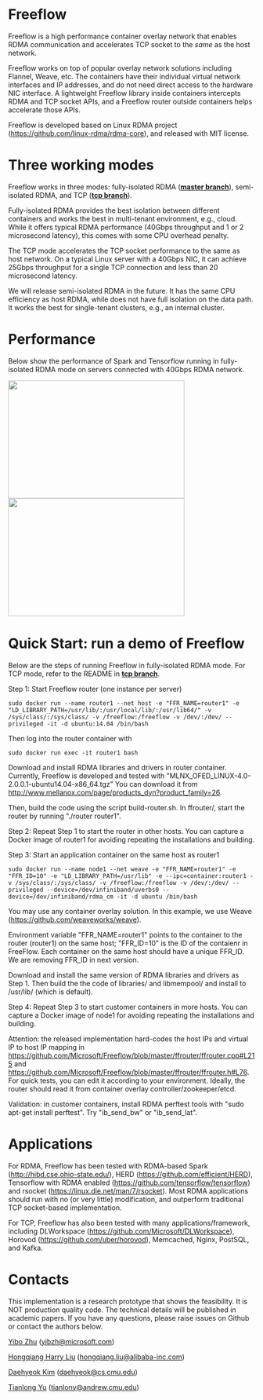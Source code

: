 
# Freeflow #

Freeflow is a high performance container overlay network that enables RDMA communication and accelerates TCP socket to the *same* as the host network. 

Freeflow works on top of popular overlay network solutions including Flannel, Weave, etc. The containers have their individual virtual network interfaces and IP addresses, and do not need direct access to the hardware NIC interface. A lightweight Freeflow library inside containers intercepts RDMA and TCP socket APIs, and a Freeflow router outside containers helps accelerate those APIs. 

Freeflow is developed based on Linux RDMA project (https://github.com/linux-rdma/rdma-core), and released with MIT license.

# Three working modes #

Freeflow works in three modes: fully-isolated RDMA ([**master branch**](https://github.com/Microsoft/Freeflow/tree/master)), semi-isolated RDMA, and TCP ([**tcp branch**](https://github.com/Microsoft/Freeflow/tree/tcp)).

Fully-isolated RDMA provides the best isolation between different containers and works the best in multi-tenant environment, e.g., cloud. While it offers typical RDMA performance (40Gbps throughput and 1 or 2 microsecond latency), this comes with some CPU overhead penalty.

The TCP mode accelerates the TCP socket performance to the same as host network. On a typical Linux server with a 40Gbps NIC, it can achieve 25Gbps throughput for a single TCP connection and less than 20 microsecond latency.

We will release semi-isolated RDMA in the future. It has the same CPU efficiency as host RDMA, while does not have full isolation on the data path. It works the best for single-tenant clusters, e.g., an internal cluster.

# Performance #

Below show the performance of Spark and Tensorflow running in fully-isolated RDMA mode on servers connected with 40Gbps RDMA network.

<img src="/images/spark_perf.png" width="360" height="240"><img src="/images/tensorflow_image.png" width="360" height="240">

# Quick Start: run a demo of Freeflow #

Below are the steps of running Freeflow in fully-isolated RDMA mode. For TCP mode, refer to the README in [**tcp branch**](https://github.com/Microsoft/Freeflow/tree/tcp).

Step 1: Start Freeflow router (one instance per server)
```
sudo docker run --name router1 --net host -e "FFR_NAME=router1" -e "LD_LIBRARY_PATH=/usr/lib/:/usr/local/lib/:/usr/lib64/" -v /sys/class/:/sys/class/ -v /freeflow:/freeflow -v /dev/:/dev/ --privileged -it -d ubuntu:14.04 /bin/bash
```

Then log into the router container with
```
sudo docker run exec -it router1 bash
```

Download and install RDMA libraries and drivers in router container.
Currently, Freeflow is developed and tested with "MLNX_OFED_LINUX-4.0-2.0.0.1-ubuntu14.04-x86_64.tgz"
You can download it from http://www.mellanox.com/page/products_dyn?product_family=26.

Then, build the code using the script build-router.sh. In ffrouter/, start the router by running "./router router1".

Step 2: Repeat Step 1 to start the router in other hosts. You can capture a Docker image of router1 for avoiding repeating the installations and building.

Step 3: Start an application container on the same host as router1
```
sudo docker run --name node1 --net weave -e "FFR_NAME=router1" -e "FFR_ID=10" -e "LD_LIBRARY_PATH=/usr/lib" -e --ipc=container:router1 -v /sys/class/:/sys/class/ -v /freeflow:/freeflow -v /dev/:/dev/ --privileged --device=/dev/infiniband/uverbs0 --device=/dev/infiniband/rdma_cm -it -d ubuntu /bin/bash
```

You may use any container overlay solution. In this example, we use Weave (https://github.com/weaveworks/weave).

Environment variable "FFR_NAME=router1" points to the container to the router (router1) on the same host; "FFR_ID=10" is the ID of the contaienr in FreeFlow. Each container on the same host should have a unique FFR_ID. We are removing FFR_ID in next version. 

Download and install the same version of RDMA libraries and drivers as Step 1. Then build the the code of libraries/ and libmempool/ and install to /usr/lib/ (which is default).

Step 4: Repeat Step 3 to start customer containers in more hosts. You can capture a Docker image of node1 for avoiding repeating the installations and building.

Attention: the released implementation hard-codes the host IPs and virtual IP to host IP mapping in https://github.com/Microsoft/Freeflow/blob/master/ffrouter/ffrouter.cpp#L215 and https://github.com/Microsoft/Freeflow/blob/master/ffrouter/ffrouter.h#L76. For quick tests, you can edit it according to your environment. Ideally, the router should read it from container overlay controller/zookeeper/etcd.

Validation: in customer containers, install RDMA perftest tools with "sudo apt-get install perftest". Try "ib_send_bw" or "ib_send_lat".

# Applications #

For RDMA, Freeflow has been tested with RDMA-based Spark (http://hibd.cse.ohio-state.edu/), HERD (https://github.com/efficient/HERD), Tensorflow with RDMA enabled (https://github.com/tensorflow/tensorflow) and rsocket (https://linux.die.net/man/7/rsocket). Most RDMA applications should run with no (or very little) modification, and outperform traditional TCP socket-based implementation.

For TCP, Freeflow has also been tested with many applications/framework, including DLWorkspace (https://github.com/Microsoft/DLWorkspace), Horovod (https://github.com/uber/horovod), Memcached, Nginx, PostSQL, and Kafka.

# Contacts #

This implementation is a research prototype that shows the feasibility. It is NOT production quality code. The technical details will be published in academic papers. If you have any questions, please raise issues on Github or contact the authors below.

[Yibo Zhu](http://yibozhu.com/) (yibzh@microsoft.com)

[Hongqiang Harry Liu](http://www.hongqiangliu.com/) (hongqiang.liu@alibaba-inc.com)

[Daehyeok Kim](https://daehyeok.kim/) (daehyeok@cs.cmu.edu)

[Tianlong Yu](https://sites.google.com/site/tianlongyu201406/) (tianlony@andrew.cmu.edu)
